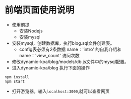 <!--
 * @Description: 前端页面使用说明
 * @Author: shenxf
 * @Date: 2019-04-13 20:39:44
 -->
# 前端页面使用说明

- 使用前提
    + 安装Nodejs
    + 安装mysql
- 安装mysql，创建数据库，执行blog.sql文件创建表。
    + config表必须有2条数据 name：'intro' 的自我介绍和 name：'view_count' 访问次数
- 修改dynamic-koa/blog/models/db.js文件中的mysql配置。
- 进入dynamic-koa/blog 执行下面的操作
```shell
npm install
npm start
```
- 打开游览器，输入`localhost:3000`,就可以查看网页

